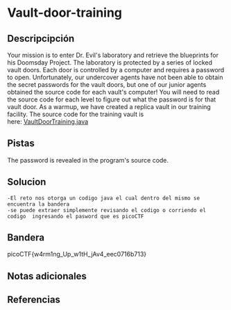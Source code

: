 # Vault-door-training
## Descripcipción
Your mission is to enter Dr. Evil's laboratory and retrieve the blueprints for his Doomsday Project. The laboratory is protected by a series of locked vault doors. Each door is controlled by a computer and requires a password to open. Unfortunately, our undercover agents have not been able to obtain the secret passwords for the vault doors, but one of our junior agents obtained the source code for each vault's computer! You will need to read the source code for each level to figure out what the password is for that vault door. As a warmup, we have created a replica vault in our training facility. The source code for the training vault is here: [VaultDoorTraining.java](https://jupiter.challenges.picoctf.org/static/1afdf83322ee9c0040f8e3a3c047e18b/VaultDoorTraining.java)
## Pistas
The password is revealed in the program's source code.
## Solucion
```
-El reto nos otorga un codigo java el cual dentro del mismo se encuentra la bandera
-se puede extraer simplemente revisando el codigo o corriendo el codigo  ingresando el pasword que es picoCTF
```
## Bandera
picoCTF{w4rm1ng_Up_w1tH_jAv4_eec0716b713}
## Notas adicionales
## Referencias
